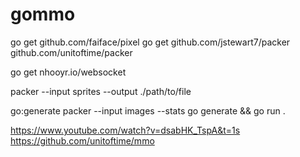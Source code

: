 # gommo

go get github.com/faiface/pixel
go get github.com/jstewart7/packer
github.com/unitoftime/packer

go get nhooyr.io/websocket


packer --input sprites --output ./path/to/file

go:generate packer --input images --stats
go generate && go run .


https://www.youtube.com/watch?v=dsabHK_TspA&t=1s
https://github.com/unitoftime/mmo
